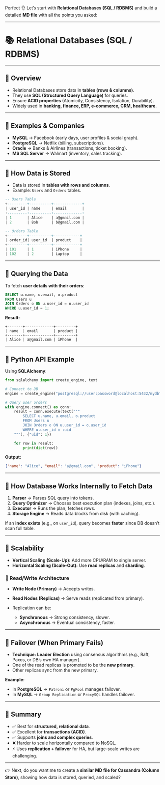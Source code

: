 Perfect 👌 Let’s start with **Relational Databases (SQL / RDBMS)** and build a detailed **MD file** with all the points you asked:

---

# 📚 Relational Databases (SQL / RDBMS)

---

## 🔹 Overview

* Relational Databases store data in **tables (rows & columns)**.
* They use **SQL (Structured Query Language)** for queries.
* Ensure **ACID properties** (Atomicity, Consistency, Isolation, Durability).
* Widely used in **banking, finance, ERP, e-commerce, CRM, healthcare**.

---

## 🔹 Examples & Companies

* **MySQL** → Facebook (early days, user profiles & social graph).
* **PostgreSQL** → Netflix (billing, subscriptions).
* **Oracle** → Banks & Airlines (transactions, ticket booking).
* **MS SQL Server** → Walmart (inventory, sales tracking).

---

## 🔹 How Data is Stored

* Data is stored in **tables with rows and columns**.
* Example: `Users` and `Orders` tables.

```sql
-- Users Table
+---------+----------+-------------+
| user_id | name     | email       |
+---------+----------+-------------+
| 1       | Alice    | a@gmail.com |
| 2       | Bob      | b@gmail.com |

-- Orders Table
+---------+----------+------------+
| order_id| user_id  | product    |
+---------+----------+------------+
| 101     | 1        | iPhone     |
| 102     | 2        | Laptop     |
```

---

## 🔹 Querying the Data

To fetch **user details with their orders**:

```sql
SELECT u.name, u.email, o.product
FROM Users u
JOIN Orders o ON u.user_id = o.user_id
WHERE u.user_id = 1;
```

**Result:**

```
+-------+-------------+---------+
| name  | email       | product |
+-------+-------------+---------+
| Alice | a@gmail.com | iPhone  |
```

---

## 🔹 Python API Example

Using **SQLAlchemy**:

```python
from sqlalchemy import create_engine, text

# Connect to DB
engine = create_engine("postgresql://user:password@localhost:5432/mydb")

# Query user orders
with engine.connect() as conn:
    result = conn.execute(text("""
        SELECT u.name, u.email, o.product
        FROM Users u
        JOIN Orders o ON u.user_id = o.user_id
        WHERE u.user_id = :uid
    """), {"uid": 1})

    for row in result:
        print(dict(row))
```

**Output:**

```json
{"name": "Alice", "email": "a@gmail.com", "product": "iPhone"}
```

---

## 🔹 How Database Works Internally to Fetch Data

1. **Parser** → Parses SQL query into tokens.
2. **Query Optimizer** → Chooses best execution plan (indexes, joins, etc.).
3. **Executor** → Runs the plan, fetches rows.
4. **Storage Engine** → Reads data blocks from disk (with caching).

If an **index exists** (e.g., on `user_id`), query becomes **faster** since DB doesn’t scan full table.

---

## 🔹 Scalability

* **Vertical Scaling (Scale-Up):** Add more CPU/RAM to single server.
* **Horizontal Scaling (Scale-Out):** Use **read replicas** and **sharding**.

### 🔹 Read/Write Architecture

* **Write Node (Primary)** → Accepts writes.
* **Read Nodes (Replicas)** → Serve reads (replicated from primary).
* Replication can be:

    * **Synchronous** → Strong consistency, slower.
    * **Asynchronous** → Eventual consistency, faster.

---

## 🔹 Failover (When Primary Fails)

* **Technique:** **Leader Election** using consensus algorithms (e.g., Raft, Paxos, or DB’s own HA manager).
* One of the read replicas is promoted to be the **new primary**.
* Other replicas sync from the new primary.

**Example:**

* In **PostgreSQL** → `Patroni` or `PgPool` manages failover.
* In **MySQL** → `Group Replication` or `ProxySQL` handles failover.

---

## 🔹 Summary

* ✅ Best for **structured, relational data**.
* ✅ Excellent for **transactions (ACID)**.
* ✅ Supports **joins and complex queries**.
* ❌ Harder to scale horizontally compared to NoSQL.
* ⚡ Uses **replication + failover** for HA, but large-scale writes are challenging.

---

👉 Next, do you want me to create a **similar MD file for Cassandra (Column Store)**, showing how data is stored, queried, and scaled?
